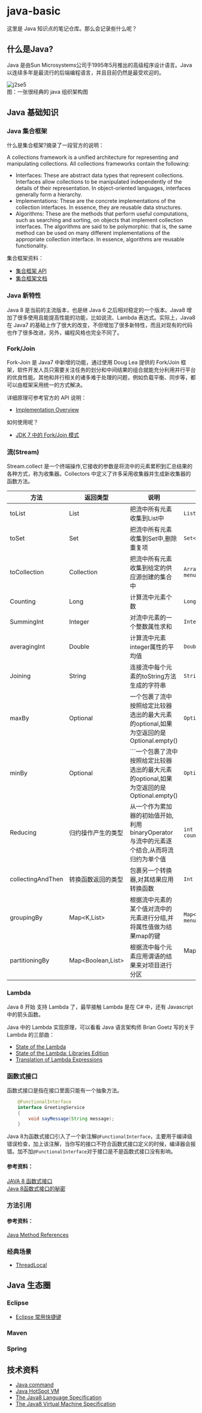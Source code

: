 # java-basic
这里是 Java 知识点的笔记仓库。那么会记录些什么呢？

## 什么是Java?
Java 是由Sun Microsystems公司于1995年5月推出的高级程序设计语言。Java 以连续多年是最流行的后端编程语言，并且目前仍然是最受欢迎的。

![j2se5](./images/j2se5.gif)   
图：一张很经典的 java 组织架构图

## Java 基础知识
### Java 集合框架

什么是集合框架?摘录了一段官方的说明：

A collections framework is a unified architecture for representing and manipulating collections. All collections frameworks contain the following:

* Interfaces: These are abstract data types that represent collections. Interfaces allow collections to be manipulated independently of the details of their representation. In object-oriented languages, interfaces generally form a hierarchy.
* Implementations: These are the concrete implementations of the collection interfaces. In essence, they are reusable data structures.
* Algorithms: These are the methods that perform useful computations, such as searching and sorting, on objects that implement collection interfaces. The algorithms are said to be polymorphic: that is, the same method can be used on many different implementations of the appropriate collection interface. In essence, algorithms are reusable functionality.

集合框架资料： 
* [集合框架 API](https://docs.oracle.com/javase/8/docs/technotes/guides/collections/index.html)    
* [集合框架文档](https://docs.oracle.com/javase/tutorial/collections/intro/index.html)    

### Java 新特性
Java 8 是当前的主流版本，也是继 Java 6 之后相对稳定的一个版本。Java8 增加了很多使用且能提高性能的功能，比如说流、Lambda 表达式。实际上，Java8 在 Java7 的基础上作了很大的改变，不但增加了很多新特性，而且对现有的代码也作了很多改进，另外，编程风格也完全不同了。

### Fork/Join
Fork-Join 是 Java7 中新增的功能，通过使用 Doug Lea 提供的 Fork/Join 框架，软件开发人员只需要关注任务的划分和中间结果的组合就能充分利用并行平台的优良性能。其他和并行相关的诸多难于处理的问题，例如负载平衡、同步等，都可以由框架采用统一的方式解决。

详细原理可参考官方的 API 说明：     
* [Implementation Overview](./syntax-point/fork-join.md)    

如何使用呢？
* [JDK 7 中的 Fork/Join 模式](https://www.ibm.com/developerworks/cn/java/j-lo-forkjoin/)   

### 流(Stream)
Stream.collect 是一个终端操作,它接收的参数是将流中的元素累积到汇总结果的各种方式，称为收集器。Collectors 中定义了许多采用收集器并生成新收集器的函数方法。

|方法|返回类型|说明|示例|
|-------|----|---------|----------------|
|toList|List<T>|把流中所有元素收集到List中|```List<Menu> menus=Menu.getMenus.stream().collect(Collectors.toList())```|
|toSet|Set<T>|把流中所有元素收集到Set中,删除重复项|```Set<Menu> menus=Menu.getMenus.stream().collect(Collectors.toSet())```|
|toCollection|Collection<T>|把流中所有元素收集到给定的供应源创建的集合中|```ArrayList<Menu> menus=Menu.getMenus.stream().collect(Collectors.toCollection(ArrayList::new))```|
|Counting|Long|计算流中元素个数|```Long count=Menu.getMenus.stream().collect(counting)```|
|SummingInt|Integer|对流中元素的一个整数属性求和|```Integer count=Menu.getMenus.stream().collect(summingInt(Menu::getCalories))```|
|averagingInt|Double|计算流中元素integer属性的平均值|```Double averaging=Menu.getMenus.stream().collect(averagingInt(Menu::getCalories))```|
|Joining|String|连接流中每个元素的toString方法生成的字符串|```String name=Menu.getMenus.stream().map(Menu::getName).collect(joining(“, ”))```|
|maxBy|Optional<T>|一个包裹了流中按照给定比较器选出的最大元素的optional,如果为空返回的是Optional.empty()|```Optional<Menu> fattest=Menu.getMenus.stream().collect(maxBy(Menu::getCalories))```|
|minBy|Optional<T>|```一个包裹了流中按照给定比较器选出的最大元素的optional,如果为空返回的是Optional.empty()|```Optional<Menu> lessest=Menu.getMenus.stream().collect(minBy(Menu::getCalories))```|
|Reducing|归约操作产生的类型|从一个作为累加器的初始值开始,利用binaryOperator与流中的元素逐个结合,从而将流归约为单个值|```int count=Menu.getMenus.stream().collect(reducing(0,Menu::getCalories,Integer::sum))```|
|collectingAndThen|转换函数返回的类型|包裹另一个转换器,对其结果应用转换函数|```Int count=Menu.getMenus.stream().collect(collectingAndThen(toList(),List::size))```|
|groupingBy|Map<K,List<T>>|根据流中元素的某个值对流中的元素进行分组,并将属性值做为结果map的键|```Map<Type,List<Menu>> menuType=Menu.getMenus.stream().collect(groupingby(Menu::getType))```|
|partitioningBy|Map<Boolean,List<T>>|根据流中每个元素应用谓语的结果来对项目进行分区|Map<Boolean,List<Menu>> menuType=Menu.getMenus.stream().collect(partitioningBy(Menu::isType))```|
 
### Lambda
Java 8 开始 支持 Lambda 了，最早接触 Lambda 是在 C# 中，还有 Javascript 中的箭头函数。

Java 中的 Lambda 实现原理，可以看看 Java 语言架构师 Brian Goetz 写的关于 Lambda 的三部曲：
* [State of the Lambda](http://cr.openjdk.java.net/~briangoetz/lambda/lambda-state-final.html)       
* [State of the Lambda: Libraries Edition](http://cr.openjdk.java.net/~briangoetz/lambda/lambda-libraries-final.html)      
* [Translation of Lambda Expressions](http://cr.openjdk.java.net/~briangoetz/lambda/lambda-translation.html)     


### 函数式接口
函数式接口是指在接口里面只能有一个抽象方法。
```java
    @FunctionalInterface
    interface GreetingService
    {
        void sayMessage(String message);
    }
```
Java 8为函数式接口引入了一个新注解`@FunctionalInterface`，主要用于编译级错误检查，加上该注解，当你写的接口不符合函数式接口定义的时候，编译器会报错。加不加`@FunctionalInterface`对于接口是不是函数式接口没有影响。

#### 参考资料：
[JAVA 8 函数式接口](https://www.cnblogs.com/chenpi/p/5890144.html)      
[Java 8函数式接口的秘密](https://colobu.com/2014/10/28/secrets-of-java-8-functional-interface/)   

### 方法引用

#### 参考资料：
[Java Method References](https://www.javatpoint.com/java-8-method-reference)      

### 经典场景
 - [ThreadLocal](./scene/threadlocal.md)

## Java 生态圈
### Eclipse
* [Eclipse 常用快捷键](eclipse.md)    

### Maven

### Spring


## 技术资料

* [Java command](https://docs.oracle.com/javase/8/docs/technotes/tools/unix/java.html)    
* [Java HotSpot VM](https://www.oracle.com/technetwork/java/javase/index-137495.html)     
* [The Java8 Language Specification](https://docs.oracle.com/javase/specs/jls/se8/html/index.html)     
* [The Java8 Virtual Machine Specification](https://docs.oracle.com/javase/specs/jvms/se8/html/index.html)     


